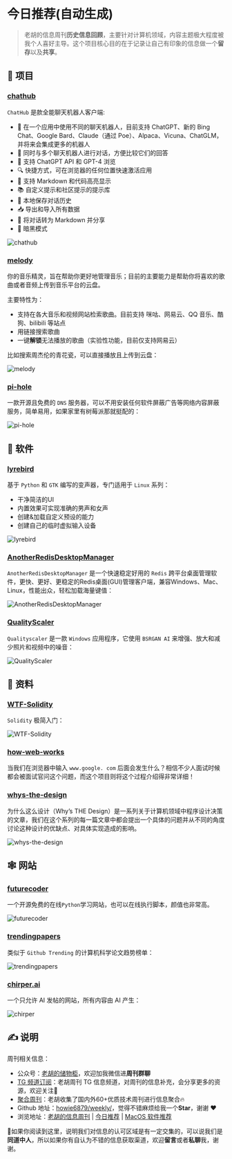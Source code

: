 # 今日推荐(自动生成)

> 老胡的信息周刊**历史信息回顾**，主要针对计算机领域，内容主题极大程度被我个人喜好主导。这个项目核心目的在于记录让自己有印象的信息做一个**留存**以及**共享**。


## 🎯 项目 

### [chathub](https://github.com/chathub-dev/chathub)

`ChatHub` 是款全能聊天机器人客户端:

- 🤖 在一个应用中使用不同的聊天机器人，目前支持 ChatGPT、新的 Bing Chat、Google Bard、Claude（通过 Poe）、Alpaca、Vicuna、ChatGLM，并将来会集成更多的机器人
- 💬 同时与多个聊天机器人进行对话，方便比较它们的回答
- 🚀 支持 ChatGPT API 和 GPT-4 浏览
- 🔍 快捷方式，可在浏览器的任何位置快速激活应用
- 🎨 支持 Markdown 和代码高亮显示
- 📚 自定义提示和社区提示的提示库
- 💾 本地保存对话历史
- 📥 导出和导入所有数据
- 🔗 将对话转为 Markdown 并分享
- 🌙 暗黑模式

![chathub](https://images-1252557999.file.myqcloud.com/uPic/chathub.png) 

### [melody](https://github.com/foamzou/melody)

你的音乐精灵，旨在帮助你更好地管理音乐；目前的主要能力是帮助你将喜欢的歌曲或者音频上传到音乐平台的云盘。

主要特性为：

- 支持在各大音乐和视频网站检索歌曲。目前支持 咪咕、网易云、QQ 音乐、酷狗、bilibili 等站点
- 用链接搜索歌曲
- 一键**解锁**无法播放的歌曲（实验性功能，目前仅支持网易云）

比如搜索周杰伦的青花瓷，可以直接播放且上传到云盘：

![melody](https://images-1252557999.file.myqcloud.com/uPic/melody.jpg) 

### [pi-hole](https://pi-hole.net/)

一款开源且免费的 `DNS` 服务器，可以不用安装任何软件屏蔽广告等网络内容屏蔽服务，简单易用，如果家里有树莓派那就挺配的：

![pi-hole](https://images-1252557999.file.myqcloud.com/uPic/pi-hole.png) 

## 🤖 软件 

### [lyrebird](https://github.com/lyrebird-voice-changer/lyrebird)

基于 `Python` 和 `GTK` 编写的变声器，专门适用于 `Linux` 系列：

- 干净简洁的UI
- 内置效果可实现准确的男声和女声
- 创建&加载自定义预设的能力
- 创建自己的临时虚拟输入设备

![lyrebird](https://images-1252557999.file.myqcloud.com/uPic/lyrebird.png) 

### [AnotherRedisDesktopManager](https://github.com/qishibo/AnotherRedisDesktopManager)

`AnotherRedisDesktopManager` 是一个快速稳定好用的 `Redis` 跨平台桌面管理软件，更快、更好、更稳定的Redis桌面(GUI)管理客户端，兼容Windows、Mac、Linux，性能出众，轻松加载海量键值：

![AnotherRedisDesktopManager](https://images-1252557999.file.myqcloud.com/uPic/AnotherRedisDesktopManager.png) 

### [QualityScaler](https://github.com/Djdefrag/QualityScaler)

`Qualityscaler` 是一款 `Windows` 应用程序，它使用 `BSRGAN AI` 来增强、放大和减少照片和视频中的噪音：

![QualityScaler](https://images-1252557999.file.myqcloud.com/uPic/QualityScaler.png) 

## 👀 资料 

### [WTF-Solidity](https://github.com/AmazingAng/WTF-Solidity)

`Solidity` 极简入门：

![WTF-Solidity](https://images-1252557999.file.myqcloud.com/uPic/WTF-Solidity.jpeg) 

### [how-web-works](https://github.com/vasanthk/how-web-works)

当我们在浏览器中输入 `www.google. com` 后面会发生什么？相信不少人面试时候都会被面试官问这个问题，而这个项目则将这个过程介绍得非常详细！ 

### [whys-the-design](https://draven.co/whys-the-design/)

为什么这么设计（Why’s THE Design）是一系列关于计算机领域中程序设计决策的文章，我们在这个系列的每一篇文章中都会提出一个具体的问题并从不同的角度讨论这种设计的优缺点、对具体实现造成的影响。

![whys-the-design](https://images-1252557999.file.myqcloud.com/uPic/whys-the-design.jpg) 

## 🕸 网站 

### [futurecoder](https://futurecoder.io/course/#ide)

一个开源免费的在线`Python`学习网站，也可以在线执行脚本，颜值也非常高。

![futurecoder](https://images-1252557999.file.myqcloud.com/uPic/futurecoder.jpg) 

### [trendingpapers](https://trendingpapers.com)

类似于 `Github Trending` 的计算机科学论文趋势榜单：

![trendingpapers](https://images-1252557999.file.myqcloud.com/uPic/trendingpapers.jpg) 

### [chirper.ai](https://chirper.ai/zh)

一个只允许 AI 发帖的网站，所有内容由 AI 产生：

![chirper](https://images-1252557999.file.myqcloud.com/uPic/chirper.jpg) 

## ✍️ 说明

周刊相关信息：

- 公众号：[老胡的储物柜](https://images-1252557999.file.myqcloud.com/uPic/ETIbMe.jpg)，欢迎加我微信进**周刊群聊**
- [TG 频道订阅](https://t.me/howie_weekly)：老胡周刊 TG 信息频道，对周刊的信息补充，会分享更多的资源，欢迎关注👏
- [聚合周刊](https://www.fre321.com/weekly)：老胡收集了国内外60+优质技术周刊进行信息聚合🔥
- Github 地址：[howie6879/weekly/](https://github.com/howie6879/weekly/)，觉得不错麻烦给我一个**Star**，谢谢 ❤️
- 浏览地址：[老胡的信息周刊](https://weekly.howie6879.com) | [今日推荐](https://weekly.howie6879.com/recommend/index.html) | [MacOS 软件推荐](https://weekly.howie6879.com/soft/mac.html)

🙌如果你阅读到这里，说明我们对信息的认可区域是有一定交集的，可以说我们是**同道中人**，所以如果你有自认为不错的信息获取渠道，欢迎**留言**或者**私聊**我，谢谢。